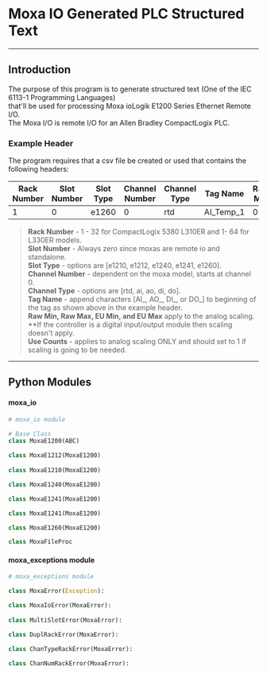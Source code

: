 # Moxa IO Generated PLC Structured Text

___

## Introduction
The purpose of this program is to generate structured text (One of the IEC 6113-1 Programming Languages)   
that'll be used for processing Moxa ioLogik E1200 Series Ethernet Remote I/O.    
The Moxa I/O is remote I/O for an Allen Bradley CompactLogix PLC.   

### Example Header
The program requires that a csv file be created or used that contains the following headers:  

| Rack Number | Slot Number | Slot Type | Channel Number | Channel Type | Tag Name  | Raw Min | Raw Max | EU Min | EU Max | Use Counts |
|-------------|-------------|-----------|----------------|--------------|-----------|---------|---------|--------|--------|------------|
| 1           | 0           | e1260     |  0             | rtd          | AI_Temp_1 | 0       | 1200    | 0      | 10     | 1          | 

> **Rack Number** - 1 - 32 for CompactLogix 5380 L310ER and 1- 64 for L330ER models.   
> **Slot Number** - Always zero since moxas are remote io and standalone.  
> **Slot Type** -  options are [e1210, e1212, e1240, e1241, e1260].   
> **Channel Number** - dependent on the moxa model, starts at channel 0.  
> **Channel Type** - options are [rtd, ai, ao, di, do].  
> **Tag Name** - append characters [AI_, AO_, DI_, or DO_] to beginning of the tag as shown above in the example header.  
> **Raw Min, Raw Max, EU Min, and EU Max** apply to the analog scaling.  
> **If the controller is a digital input/output module then scaling doesn't apply.  
> **Use Counts** - applies to analog scaling ONLY and should set to 1 if scaling is going to be needed.   

___

## Python Modules
#### moxa_io
```python
# moxa_io module

# Base Class
class MoxaE1200(ABC)

class MoxaE1212(MoxaE1200)
    
class MoxaE1210(MoxaE1200)

class MoxaE1240(MoxaE1200)

class MoxaE1241(MoxaE1200)

class MoxaE1241(MoxaE1200)

class MoxaE1260(MoxaE1200)

class MoxaFileProc
```

#### moxa_exceptions module
```python
# moxa_exceptions module

class MoxaError(Exception):

class MoxaIoError(MoxaError):
    
class MultiSlotError(MoxaError):

class DuplRackError(MoxaError):

class ChanTypeRackError(MoxaError):
    
class ChanNumRackError(MoxaError):
```

        


